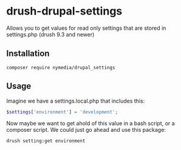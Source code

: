 # drush-drupal-settings
 Allows you to get values for read only settings that are stored in settings.php (drush 9.3 and newer)

## Installation

```
composer require nymedia/drupal_settings
```

## Usage

Imagine we have a settings.local.php that includes this:

```php
$settings['environment'] = 'development';
```

Now maybe we want to get ahold of this value in a bash script, or a composer script. We could just go ahead and use this package:

```
drush setting:get environment
```
